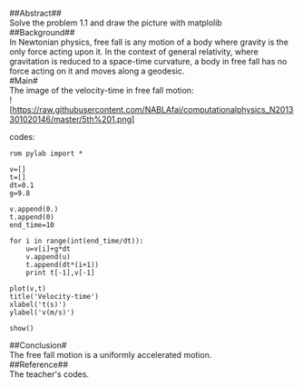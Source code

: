 ##Abstract##  
Solve the problem 1.1 and draw the picture with matplolib  
##Background##  
In Newtonian physics, free fall is any motion of a body where gravity is the only force acting upon it. In the context of 
general relativity, where gravitation is reduced to a space-time curvature, 
a body in free fall has no force acting on it and moves along a geodesic.  
#Main#  
The image of the velocity-time in free fall motion:  
![https://raw.githubusercontent.com/NABLAfai/computationalphysics_N2013301020146/master/5th%201.png]  

codes:  
````  
rom pylab import *

v=[]
t=[]
dt=0.1
g=9.8

v.append(0.)
t.append(0)
end_time=10

for i in range(int(end_time/dt)):
    u=v[i]+g*dt
    v.append(u)
    t.append(dt*(i+1))
    print t[-1],v[-1]
    
plot(v,t)
title('Velocity-time')
xlabel('t(s)')
ylabel('v(m/s)')

show()  
````  
##Conclusion#  
The free fall motion is a uniformly accelerated motion.  
##Reference##  
The teacher's codes.
